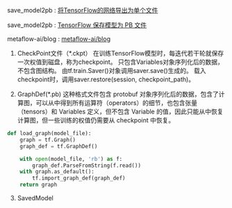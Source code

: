 save_model2pb : [将TensorFlow的网络导出为单个文件](https://blog.csdn.net/encodets/article/details/54428456)

save_model2pb : [TensorFlow 保存模型为 PB 文件](https://zhuanlan.zhihu.com/p/32887066)

metaflow-ai/blog : [metaflow-ai/blog](https://github.com/metaflow-ai/blog/tree/master/tf-freeze)


1. CheckPoint文件（*.ckpt）
在训练TensorFlow模型时，每迭代若干轮就保存一次权值到磁盘，称为checkpoint。
只包含Variables对象序列化后的数据，不包含图结构。
由tf.train.Saver()对象调用saver.save()生成的。
载入checkpoint时，调用saver.restore(session, checkpoint_path)。

2. GraphDef(*.pb)
这种格式文件包含 protobuf 对象序列化后的数据，包含了计算图，可以从中得到所有运算符（operators）的细节，也包含张量（tensors）和 Variables 定义，但不包含 Variable 的值，因此只能从中恢复计算图，但一些训练的权值仍需要从 checkpoint 中恢复。
```python
def load_graph(model_file):
    graph = tf.Graph()
    graph_def = tf.GraphDef()

    with open(model_file, 'rb') as f:
        graph_def.ParseFromString(f.read())
    with graph.as_default():
        tf.import_graph_def(graph_def)
    return graph
```

3. SavedModel

